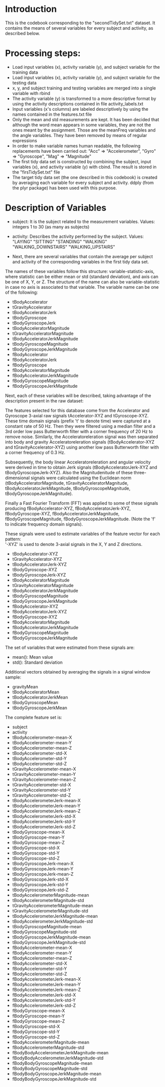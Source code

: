 # Introduction

This is the codebook corresponding to the "secondTidySet.txt" dataset. It contains the means of several variables for every subject and activity, as described below.

# Processing steps:

* Load input variables (x), activity variable (y), and subject variable for the training data
* Load input variables (x), activity variable (y), and subject variable for the testing data
* x, y, and subject training and testing variables are merged into a single variable with rbind
* The activity variable (y) is transformed to a more descriptive format by using the activity descriptions contained in file activity_labels.txt
* Input variables (x's columns) are labeled descriptively by using the names contained in the features.txt file
* Only the mean and std measurements are kept. It has been decided that although the word mean appears in some variables, they are not the ones meant by the assignment. Those are the meanFreq variables and the angle variables. They have been removed by means of regular expressions
* In order to make variable names human readable, the following replacements have been carried out: "Acc" => "Accelerometer", "Gyro" => "Gyroscope", "Mag" => "Magnitude"
* The first tidy data set is constructed by combining the subject, input variables (x), and activity variable (y) with cbind. The result is stored in the "firsTidySet.txt" file
* The target tidy data set (the one described in this codebook) is created by averaging each variable for every subject and activity. ddply (from the plyr package) has been used with this purpose. 

# Description of Variables

* subject: It is the subject related to the measurement variables. Values: integers 1 to 30 (as many as subjects)

* activity: Describes the activity performed by the subject. Values: "LAYING" "SITTING" "STANDING" "WALKING" "WALKING_DOWNSTAIRS" "WALKING_UPSTAIRS"

* Next, there are several variables that contain the average per subject and activity of the corresponding variables in the first tidy data set. 

The names of these variables follow this structure: variable-statistic-axis, where statistic can be either mean or std (standard deviation), and axis can be one of X, Y, or Z. The structure of the name can also be variable-statistic in case no axis is associated to that variable. The variable name can be one of the following: 

* tBodyAccelerator 
* tGravityAccelerator 
* tBodyAcceleratorJerk 
* tBodyGyroscope 
* tBodyGyroscopeJerk 
* tBodyAcceleratorMagnitude 
* tGravityAcceleratorMagnitude 
* tBodyAcceleratorJerkMagnitude 
* tBodyGyroscopeMagnitude 
* tBodyGyroscopeJerkMagnitude 
* fBodyAccelerator 
* fBodyAcceleratorJerk 
* fBodyGyroscope 
* fBodyAcceleratorMagnitude 
* fBodyAcceleratorJerkMagnitude 
* fBodyGyroscopeMagnitude 
* fBodyGyroscopeJerkMagnitude

Next, each of these variables will be described, taking advantage of the description present in the raw dataset:


The features selected for this database come from the Accelerator and Gyroscope 3-axial raw signals tAccelerator-XYZ and tGyroscope-XYZ. These time domain signals (prefix 't' to denote time) were captured at a constant rate of 50 Hz. Then they were filtered using a median filter and a 3rd order low pass Butterworth filter with a corner frequency of 20 Hz to remove noise. Similarly, the Acceleratoreleration signal was then separated into body and gravity Acceleratoreleration signals (tBodyAccelerator-XYZ and tGravityAccelerator-XYZ) using another low pass Butterworth filter with a corner frequency of 0.3 Hz. 

Subsequently, the body linear Acceleratoreleration and angular velocity were derived in time to obtain Jerk signals (tBodyAcceleratorJerk-XYZ and tBodyGyroscopeJerk-XYZ). Also the Magnitudenitude of these three-dimensional signals were calculated using the Euclidean norm (tBodyAcceleratorMagnitude, tGravityAcceleratorMagnitude, tBodyAcceleratorJerkMagnitude, tBodyGyroscopeMagnitude, tBodyGyroscopeJerkMagnitude). 

Finally a Fast Fourier Transform (FFT) was applied to some of these signals producing fBodyAccelerator-XYZ, fBodyAcceleratorJerk-XYZ, fBodyGyroscope-XYZ, fBodyAcceleratorJerkMagnitude, fBodyGyroscopeMagnitude, fBodyGyroscopeJerkMagnitude. (Note the 'f' to indicate frequency domain signals). 

These signals were used to estimate variables of the feature vector for each pattern:  
'-XYZ' is used to denote 3-axial signals in the X, Y and Z directions.

* tBodyAccelerator-XYZ
* tGravityAccelerator-XYZ
* tBodyAcceleratorJerk-XYZ
* tBodyGyroscope-XYZ
* tBodyGyroscopeJerk-XYZ
* tBodyAcceleratorMagnitude
* tGravityAcceleratorMagnitude
* tBodyAcceleratorJerkMagnitude
* tBodyGyroscopeMagnitude
* tBodyGyroscopeJerkMagnitude
* fBodyAccelerator-XYZ
* fBodyAcceleratorJerk-XYZ
* fBodyGyroscope-XYZ
* fBodyAcceleratorMagnitude
* fBodyAcceleratorJerkMagnitude
* fBodyGyroscopeMagnitude
* fBodyGyroscopeJerkMagnitude

The set of variables that were estimated from these signals are: 

* mean(): Mean value
* std(): Standard deviation

Additional vectors obtained by averaging the signals in a signal window sample:

* gravityMean
* tBodyAcceleratorMean
* tBodyAcceleratorJerkMean
* tBodyGyroscopeMean
* tBodyGyroscopeJerkMean

The complete feature set is:

* subject
* activity
* tBodyAccelerometer-mean-X 
* tBodyAccelerometer-mean-Y 
* tBodyAccelerometer-mean-Z 
* tBodyAccelerometer-std-X 
* tBodyAccelerometer-std-Y 
* tBodyAccelerometer-std-Z 
* tGravityAccelerometer-mean-X 
* tGravityAccelerometer-mean-Y 
* tGravityAccelerometer-mean-Z 
* tGravityAccelerometer-std-X 
* tGravityAccelerometer-std-Y 
* tGravityAccelerometer-std-Z 
* tBodyAccelerometerJerk-mean-X 
* tBodyAccelerometerJerk-mean-Y 
* tBodyAccelerometerJerk-mean-Z 
* tBodyAccelerometerJerk-std-X 
* tBodyAccelerometerJerk-std-Y 
* tBodyAccelerometerJerk-std-Z 
* tBodyGyroscope-mean-X 
* tBodyGyroscope-mean-Y 
* tBodyGyroscope-mean-Z 
* tBodyGyroscope-std-X 
* tBodyGyroscope-std-Y 
* tBodyGyroscope-std-Z 
* tBodyGyroscopeJerk-mean-X 
* tBodyGyroscopeJerk-mean-Y 
* tBodyGyroscopeJerk-mean-Z 
* tBodyGyroscopeJerk-std-X 
* tBodyGyroscopeJerk-std-Y 
* tBodyGyroscopeJerk-std-Z 
* tBodyAccelerometerMagnitude-mean 
* tBodyAccelerometerMagnitude-std 
* tGravityAccelerometerMagnitude-mean 
* tGravityAccelerometerMagnitude-std 
* tBodyAccelerometerJerkMagnitude-mean 
* tBodyAccelerometerJerkMagnitude-std 
* tBodyGyroscopeMagnitude-mean 
* tBodyGyroscopeMagnitude-std 
* tBodyGyroscopeJerkMagnitude-mean 
* tBodyGyroscopeJerkMagnitude-std 
* fBodyAccelerometer-mean-X 
* fBodyAccelerometer-mean-Y 
* fBodyAccelerometer-mean-Z 
* fBodyAccelerometer-std-X 
* fBodyAccelerometer-std-Y 
* fBodyAccelerometer-std-Z 
* fBodyAccelerometerJerk-mean-X 
* fBodyAccelerometerJerk-mean-Y 
* fBodyAccelerometerJerk-mean-Z 
* fBodyAccelerometerJerk-std-X 
* fBodyAccelerometerJerk-std-Y 
* fBodyAccelerometerJerk-std-Z 
* fBodyGyroscope-mean-X 
* fBodyGyroscope-mean-Y 
* fBodyGyroscope-mean-Z 
* fBodyGyroscope-std-X 
* fBodyGyroscope-std-Y 
* fBodyGyroscope-std-Z 
* fBodyAccelerometerMagnitude-mean 
* fBodyAccelerometerMagnitude-std 
* fBodyBodyAccelerometerJerkMagnitude-mean 
* fBodyBodyAccelerometerJerkMagnitude-std 
* fBodyBodyGyroscopeMagnitude-mean 
* fBodyBodyGyroscopeMagnitude-std 
* fBodyBodyGyroscopeJerkMagnitude-mean 
* fBodyBodyGyroscopeJerkMagnitude-std 



